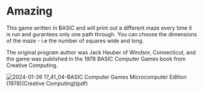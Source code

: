 # Amazing

This game written in BASIC and will print out a different maze every time it is run and gurantees only one path through. You can choose the dimensions of the maze - i.e the number of squares wide and long. 

The original program author was Jack Hauber of Windsor, Connecticut, and the game was published in the 1978 BASIC Computer Games book from Creative Computing.

![2024-01-26 17_41_04-BASIC Computer Games Microcomputer Edition (1978)(Creative Computing)(pdf)](https://github.com/philspil66/Amazing/assets/14840708/2ffcf0d8-935c-4040-b6a7-d512d91dad90)
